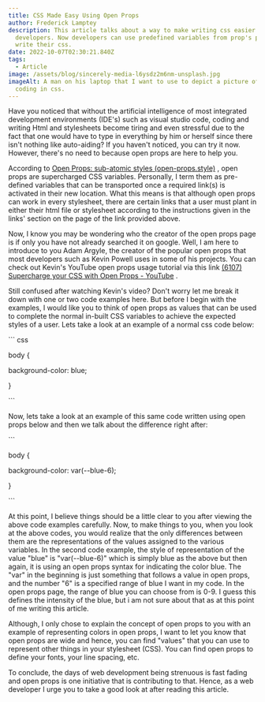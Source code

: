 ```yaml
---
title: CSS Made Easy Using Open Props
author: Frederick Lamptey
description: This article talks about a way to make writing css easier for web
  developers. Now developers can use predefined variables from prop's page to
  write their css.
date: 2022-10-07T02:30:21.840Z
tags:
  - Article
image: /assets/blog/sincerely-media-l6ysdz2m6nm-unsplash.jpg
imageAlt: A man on his laptop that I want to use to depict a picture of someone
  coding in css.
---
```

Have you noticed that without the artificial intelligence of most integrated development environments (IDE's) such as visual studio code, coding and writing Html and stylesheets become tiring and even stressful due to the fact that one would have to type in everything by him or herself since there isn't nothing like auto-aiding? If you haven't noticed, you can try it now. However, there's no need to because open props are here to help you.

According to <!--StartFragment-->[Open Props: sub-atomic styles (open-props.style)](https://open-props.style/) <!--EndFragment-->, open props are supercharged CSS variables. Personally, I term them as pre-defined variables that can be transported once a required link(s) is activated in their new location. What this means is that although open props can work in every stylesheet, there are certain links that a user must plant in either their html file or stylesheet according to the instructions given in the links' section on the page of the link provided above.

Now, I know you may be wondering who the creator of the open props page is if only you have not already searched it on google. Well, I am here to introduce to you Adam Argyle, the creator of the popular open props that most developers such as Kevin Powell uses in some of his projects. You can check out Kevin's YouTube open props usage tutorial via this link <!--StartFragment-->[(6107) Supercharge your CSS with Open Props - YouTube](https://www.youtube.com/watch?v=szPNMKZazzQ&t=72s) <!--EndFragment-->. 

Still confused after watching Kevin's video? Don't worry let me break it down with one or two code examples here. But before I begin with the examples, I would like you to think of open props as values that can be used to complete the normal in-built CSS variables to achieve the expected styles of a user. Lets take a look at an example of a normal css code below:

\`﻿\`` css

body {

   background-color: blue;   

}﻿

\`﻿\``

Now, lets take a look at an example of this same code written using open props below and then we talk about the difference right after:

\`﻿\``

body {

   background-color: var(--blue-6);

}﻿

\`﻿\``

At this point, I believe things should be a little clear to you after viewing the above code examples carefully. Now, to make things to you, when you look at the above codes, you would realize that the only differences between them are the representations of the values assigned to the various variables. In the second code example, the style of representation of the value "blue" is "var(--blue-6)" which is simply blue as the above but then again, it is using an open props syntax for indicating the color blue. The "var" in the beginning is just something that follows a value in open props, and the number "6" is a specified range of blue I want in my code. In the open props page, the range of blue you can choose from is 0-9. I guess this defines the intensity of the blue, but i am not sure about that as at this point of me writing this article.

Although, I only chose to explain the concept of open props to you with an example of representing colors in open props, I want to let you know that open props are wide and hence, you can find "values" that you can use to represent other things in your stylesheet (CSS). You can find open props to define your fonts, your line spacing, etc. 

To conclude, the days of web development being strenuous is fast fading and open props is one initiative that is contributing to that. Hence, as a web developer I urge you to take a good look at after reading this article.